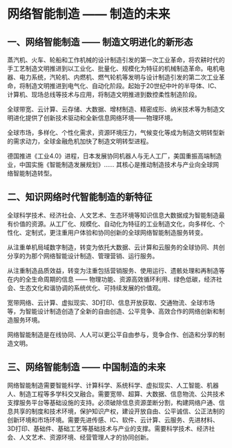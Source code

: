 # 网络智能制造 —— 制造的未来

## 一、网络智能制造 —— 制造文明进化的新形态

蒸汽机、火车、轮船和工作机械的设计制造引发的第一次工业革命，将农耕时代的手工艺制造文明推进到以工业化、批量化、规模化为特征的机械制造革命。电机电器、电力系统，汽轮机、内燃机、燃气轮机等发明与设计制造引发的第二次工业革命，将制造文明推进到电气化、自动化阶段。起始于20世纪中叶的半导体、IC、计算机、现场总线等技术与应用，将制造文明推进到数控柔性制造阶段。

全球带宽、云计算、云存储、大数据、增材制造、精密成形、纳米技术等为制造文明进化提供了创新技术驱动和全新信息网络环境——物理环境。

全球市场，多样化、个性化需求，资源环境压力，气候变化等成为制造文明转型新的需求动力，全球金融危机加快了制造文明转型进程。

德国推进《工业4.0》进程，日本发展协同机器人与无人工厂，美国重振高端制造业，中国实施《智能制造发展规划》...... 其核心是推动制造技术与产业向全球网络智能制造转型。

## 二、知识网络时代智能制造的新特征

全球科学技术、经济社会、人文艺术、生态环境等知识信息大数据成为智能制造最有价值的资源。从工厂化、规模化、自动化为特征的工业制造文化，向多样化、个性化、定制式，更注重用户体验和协同创新的全球网络智能制造服务转变。

从注重单机局域数字制造，转变为依托大数据、云计算和云服务的全球协同、共创分享的为那个网络智能设计制造、管理营销、运行服务。

从注重制造品质效益，转变为注重包括营销服务、使用运行、遗骸处理和再制造等在内的全生命周期的信息 —— 物理功能、资源高效循环利用、绿色低碳，经济社会、生态文化和谐协调的系统优化、可持续发展的价值观。

宽带网络、云计算、虚拟现实、3D打印、信息开放获取、交通物流、全球市场等，为智能设计制造创造了全新的自由创造、公平竞争、高效合作的网络创新和制造服务环境。

网络智能制造是在线协同、人人可以更公平自由参与，竞争合作、创造和分享的制造文明。

## 三、网络智能制造 —— 中国制造的未来

网络智能制造需要智能科学、计算科学、系统科学、虚拟现实、人工智能、机器人、制造工程等多学科交叉融合。需要宽带、超算、大数据、信息物流、公共技术支撑服务平台等基础设施的支持。必须破除信息资源垄断分割，构建网络户通、信息共享的制度和技术环境，保护知识产权，建设开放自由、公平诚信、公正法制的创新环境和市场环境。需要先进传感、IC、软件、云计算、云服务、先进材料、3D打印、基础件、基础工艺等基础技术与产业的支撑。需要科学技术、经济社会、人文艺术、资源环境、经营管理人才的协同创新。